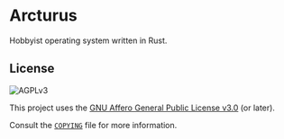 # Arcturus

Hobbyist operating system written in Rust.

## License

![AGPLv3](https://www.gnu.org/graphics/agplv3-with-text-162x68.png)

This project uses the [GNU Affero General Public License v3.0](https://www.gnu.org/licenses/agpl-3.0.html) (or later).

Consult the [`COPYING`](COPYING) file for more information.
